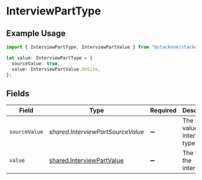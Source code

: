 # InterviewPartType

## Example Usage

```typescript
import { InterviewPartType, InterviewPartValue } from "@stackone/stackone-client-ts/sdk/models/shared";

let value: InterviewPartType = {
  sourceValue: true,
  value: InterviewPartValue.OnSite,
};
```

## Fields

| Field                                                                         | Type                                                                          | Required                                                                      | Description                                                                   | Example                                                                       |
| ----------------------------------------------------------------------------- | ----------------------------------------------------------------------------- | ----------------------------------------------------------------------------- | ----------------------------------------------------------------------------- | ----------------------------------------------------------------------------- |
| `sourceValue`                                                                 | *shared.InterviewPartSourceValue*                                             | :heavy_minus_sign:                                                            | The source value of the interview type.                                       | Onsite Interview                                                              |
| `value`                                                                       | [shared.InterviewPartValue](../../../sdk/models/shared/interviewpartvalue.md) | :heavy_minus_sign:                                                            | The type of the interview.                                                    | on_site                                                                       |
